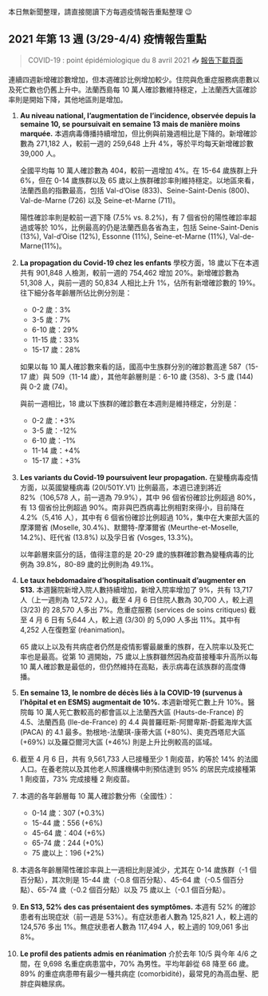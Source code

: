 本日無新聞整理，請直接閱讀下方每週疫情報告重點整理 😉

## 2021 年第 13 週 (3/29-4/4) 疫情報告重點

> COVID-19 : point épidémiologique du 8 avril 2021 📥 [報告下載頁面](https://tinyurl.com/yfaaewcf)

連續四週新增確診數增加，但本週確診比例增加較少。住院與危重症服務病患數以及死亡數也仍舊上升中。法蘭西島每 10 萬人確診數維持穩定，上法蘭西大區確診率則是開始下降，其他地區則是增加。

1. **Au niveau national, l’augmentation de l’incidence, observée depuis la semaine 10, se poursuivait en semaine 13 mais de manière moins marquée.** 本週病毒傳播持續增加，但比例與前幾週相比是下降的。新增確診數為 271,182 人，較前一週的 259,648 上升 4%，等於平均每天新增確診數 39,000 人。

   全國平均每 10 萬人確診數為 404，較前一週增加 4%。在 15-64 歲族群上升 6%，但在 0-14 歲族群以及 65 歲以上族群確診率則維持穩定。以地區來看，法蘭西島的指數最高，包括 Val-d’Oise (833)、Seine-Saint-Denis (800)、Val-de-Marne (726) 以及 Seine-et-Marne (711)。

   陽性確診率則是較前一週下降 (7.5% vs. 8.2%)，有 7 個省份的陽性確診率超過或等於 10%，比例最高的仍是法蘭西島各省為主，包括 Seine-Saint-Denis (13%), Val-d’Oise (12%), Essonne (11%), Seine-et-Marne (11%), Val-de-Marne(11%)。

1. **La propagation du Covid-19 chez les enfants** 學校方面，18 歲以下在本週共有 901,848 人檢測，較前一週的 754,462 增加 20%。新增確診數為 51,308 人，與前一週的 50,834 人相比上升 1%，佔所有新增確診數的 19%。往下細分各年齡層所佔比例分別是：

   - 0-2 歲：3%
   - 3-5 歲：7%
   - 6-10 歲：29%
   - 11-15 歲：33%
   - 15-17 歲：28%

   如果以每 10 萬人確診數來看的話，國高中生族群分別的確診數高達 587（15-17 歲）與 509（11-14 歲），其他年齡層則是：6-10 歲 (358)、3-5 歲 (144) 與 0-2 歲 (74)。

   與前一週相比，18 歲以下族群的確診數在本週則是維持穩定，分別是：

   - 0-2 歲：+3%
   - 3-5 歲：-12%
   - 6-10 歲：-1%
   - 11-14 歲：+4%
   - 15-17 歲：+3%

1. **Les variants du Covid-19 poursuivent leur propagation.** 在變種病毒疫情方面，以英國變種病毒 (20I/501Y.V1) 比例最高，本週已達到將近 82%（106,578 人，前一週為 79.9%），其中 96 個省份確診比例超過 80%，有 13 個省份比例超過 90%。南非與巴西病毒比例相對來得小，目前降在 4.2%（5,416 人），其中有 6 個省份確診比例超過 10%，集中在大東部大區的摩澤爾省 (Moselle, 30.4%)、默爾特-摩澤爾省 (Meurthe-et-Moselle, 14.2%)、旺代省 (13.8%) 以及孚日省 (Vosges, 13.3%)。

   以年齡層來區分的話，值得注意的是 20-29 歲的族群確診數為變種病毒的比例為 39.8%，80-89 歲的比例則為 49.1%。

1. **Le taux hebdomadaire d’hospitalisation continuait d’augmenter en S13.** 本週醫院新增入院人數持續增加，新增入院率增加了 9%，共有 13,717 人（上一週則為 12,572 人）。截至 4 月 6 日住院人數為 30,700 人，較上週 (3/23) 的 28,570 人多出 7%。危重症服務 (services de soins critiques) 截至 4 月 6 日有 5,644 人，較上週 (3/30) 的 5,090 人多出 11%。其中有 4,252 人在復甦室 (réanimation)。

   65 歲以上以及有共病症者仍然是疫情影響最嚴重的族群，在入院率以及死亡率也是最高。從第 10 週開始，75 歲以上族群雖然因為疫苗接種率升高所以每 10 萬人確診數是最低的，但仍然維持在高點，表示病毒在該族群的高度傳播。

1. **En semaine 13, le nombre de décès liés à la COVID-19 (survenus à l’hôpital et en ESMS) augmentait de 10%.** 本週新增死亡數上升 10%。醫院每 10 萬人死亡數較高的都會區以上法蘭西大區 (Hauts-de-France) 的 4.5、法蘭西島 (Ile-de-France) 的 4.4 與普羅旺斯-阿爾卑斯-蔚藍海岸大區 (PACA) 的 4.1 最多。勃根地-法蘭琪-康蒂大區 (+80%)、奧克西塔尼大區 (+69%) 以及羅亞爾河大區 (+46%) 則是上升比例較高的區域。
1. 截至 4 月 6 日，共有 9,561,733 人已接種至少 1 劑疫苗，約等於 14% 的法國人口。在養老院以及其他老人照護機構中則預估達到 95% 的居民完成接種第 1 劑疫苗，73% 完成接種 2 劑疫苗。
1. 本週的各年齡層每 10 萬人確診數分佈（全國性）：
   - 0-14 歲：307 (+0.3%)
   - 15-44 歲：556 (+6%)
   - 45-64 歲：404 (+6%)
   - 65-74 歲：244 (+0%)
   - 75 歲以上：196 (+2%)
1. 本週各年齡層陽性確診率與上一週相比則是減少，尤其在 0-14 歲族群（-1 個百分點），其次則是 15-44 歲（-0.8 個百分點）、45-64 歲（-0.5 個百分點）、65-74 歲（-0.2 個百分點）以及 75 歲以上（-0.1 個百分點）。
1. **En S13, 52% des cas présentaient des symptômes.** 本週有 52% 的確診患者有出現症狀（前一週是 53%）。有症狀患者人數為 125,821 人，較上週的 124,576 多出 1%。無症狀患者人數為 117,494 人，較上週的 109,061 多出 8%。
1. **Le profil des patients admis en réanimation** 介於去年 10/5 與今年 4/6 之間，在 9,698 名重症病患當中，70% 為男性。平均年齡從 68 降至 66 歲。89% 的重症病患帶有最少一種共病症 (comorbidité)，最常見的為高血壓、肥胖症與糖尿病。